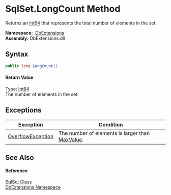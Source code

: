 SqlSet.LongCount Method
=======================
Returns an [Int64][1] that represents the total number of elements in the set.

  **Namespace:**  [DbExtensions][2]  
  **Assembly:** DbExtensions.dll

Syntax
------

```csharp
public long LongCount()
```

#### Return Value
Type: [Int64][1]  
The number of elements in the set.

Exceptions
----------

| Exception              | Condition                                            |
| ---------------------- | ---------------------------------------------------- |
| [OverflowException][3] | The number of elements is larger than [MaxValue][4]. |


See Also
--------

#### Reference
[SqlSet Class][5]  
[DbExtensions Namespace][2]  

[1]: http://msdn.microsoft.com/en-us/library/6yy583ek
[2]: ../README.md
[3]: http://msdn.microsoft.com/en-us/library/41ktf3wy
[4]: http://msdn.microsoft.com/en-us/library/xkeewe20
[5]: README.md
